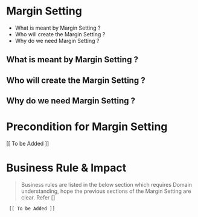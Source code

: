 # Margin Setting

* What is meant by Margin Setting ?	
* Who will create the Margin Setting ?	
* Why do we need Margin Setting ? 


## What is meant by Margin Setting ?	


## Who will create the Margin Setting ?

	
## Why do we need Margin Setting ? 






# Precondition for Margin Setting



   [[ To be Added ]]






# Business Rule & Impact 

> Business rules are listed in the below section which requires Domain understanding, hope the previous sections of the Margin Setting are clear. Refer [] 



     [[ To be Added ]]











